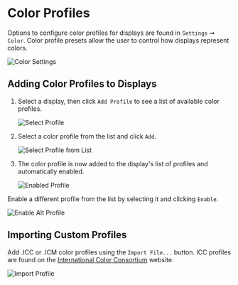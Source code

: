 # Color Profiles

Options to configure color profiles for displays are found in `Settings` ➞ `Color`. Color profile presets allow the user to control how displays represent colors.

![Color Settings](/images/color-profiles/color-settings.png)

## Adding Color Profiles to Displays

1. Select a display, then click `Add Profile` to see a list of available color profiles.

    ![Select Profile](/images/color-profiles/select-profile.png)

2. Select a color profile from the list and click `Add`.

    ![Select Profile from List](/images/color-profiles/add-profile.png)

3. The color profile is now added to the display's list of profiles and automatically enabled.

    ![Enabled Profile](/images/color-profiles/enabled-profile.png)

Enable a different profile from the list by selecting it and clicking `Enable`.

![Enable Alt Profile](/images/color-profiles/enable-alt-profile.png)

## Importing Custom Profiles

Add .ICC or .ICM color profiles using the `Import File...` button. ICC profiles are found on the [International Color Consortium](https://www.color.org/index.xalter) website.

![Import Profile](/images/color-profiles/import-profile.png)
